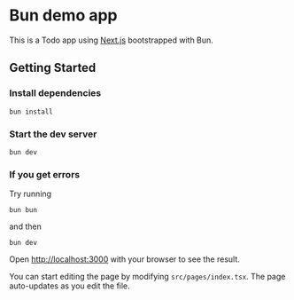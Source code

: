 # Bun demo app

This is a Todo app using [Next.js](https://nextjs.org/) bootstrapped with Bun.

## Getting Started

### Install dependencies

```
bun install
```

### Start the dev server

```
bun dev
```

### If you get errors

Try running

```
bun bun
```

and then

```
bun dev
```

Open [http://localhost:3000](http://localhost:3000) with your browser to see the result.

You can start editing the page by modifying `src/pages/index.tsx`. The page auto-updates as you edit the file.
